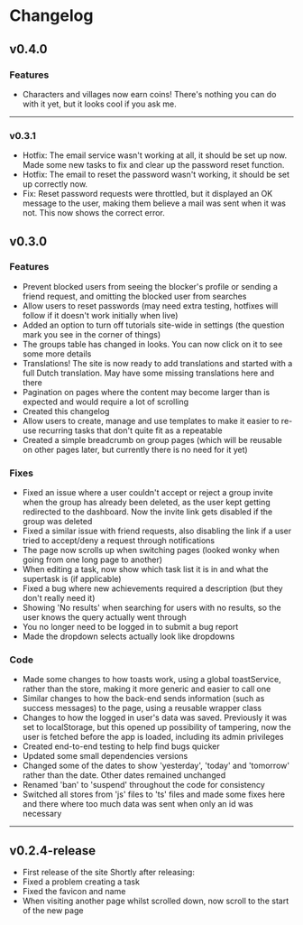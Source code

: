 # Changelog

## v0.4.0

### Features
-   Characters and villages now earn coins! There's nothing you can do with it yet, but it looks cool if you ask me.

---

### v0.3.1
-   Hotfix: The email service wasn't working at all, it should be set up now. Made some new tasks to fix and clear up the password reset function.
-   Hotfix: The email to reset the password wasn't working, it should be set up correctly now.
-   Fix: Reset password requests were throttled, but it displayed an OK message to the user, making them believe a mail was sent when it was not. This now shows the correct error.

## v0.3.0

### Features
-   Prevent blocked users from seeing the blocker's profile or sending a friend request, and omitting the blocked user from searches
-   Allow users to reset passwords (may need extra testing, hotfixes will follow if it doesn't work initially when live)
-   Added an option to turn off tutorials site-wide in settings (the question mark you see in the corner of things)
-   The groups table has changed in looks. You can now click on it to see some more details
-   Translations! The site is now ready to add translations and started with a full Dutch translation. May have some missing translations here and there
-   Pagination on pages where the content may become larger than is expected and would require a lot of scrolling
-   Created this changelog
-   Allow users to create, manage and use templates to make it easier to re-use recurring tasks that don't quite fit as a repeatable
-   Created a simple breadcrumb on group pages (which will be reusable on other pages later, but currently there is no need for it yet)

### Fixes
-   Fixed an issue where a user couldn't accept or reject a group invite when the group has already been deleted, as the user kept getting redirected to the dashboard. Now the invite link gets disabled if the group was deleted
-   Fixed a similar issue with friend requests, also disabling the link if a user tried to accept/deny a request through notifications
-   The page now scrolls up when switching pages (looked wonky when going from one long page to another)
-   When editing a task, now show which task list it is in and what the supertask is (if applicable)
-   Fixed a bug where new achievements required a description (but they don't really need it)
-   Showing 'No results' when searching for users with no results, so the user knows the query actually went through
-   You no longer need to be logged in to submit a bug report
-   Made the dropdown selects actually look like dropdowns

### Code
-   Made some changes to how toasts work, using a global toastService, rather than the store, making it more generic and easier to call one
-   Similar changes to how the back-end sends information (such as success messages) to the page, using a reusable wrapper class
-   Changes to how the logged in user's data was saved. Previously it was set to localStorage, but this opened up possibility of tampering, now the user is fetched before the app is loaded, including its admin privileges
-   Created end-to-end testing to help find bugs quicker
-   Updated some small dependencies versions
-   Changed some of the dates to show 'yesterday', 'today' and 'tomorrow' rather than the date. Other dates remained unchanged
-   Renamed 'ban' to 'suspend' throughout the code for consistency
-   Switched all stores from 'js' files to 'ts' files and made some fixes here and there where too much data was sent when only an id was necessary

---
## v0.2.4-release

-   First release of the site
    Shortly after releasing:
-   Fixed a problem creating a task
-   Fixed the favicon and name
-   When visiting another page whilst scrolled down, now scroll to the start of the new page
